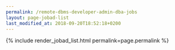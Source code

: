 ```yaml
---
permalink: /remote-dbms-developer-admin-dba-jobs
layout: page-jobad-list
last_modified_at: 2018-09-20T18:52:18+0200
---
```

{% include render_jobad_list.html permalink=page.permalink %}
